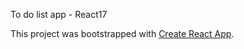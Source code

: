 To do list app - React17

This project was bootstrapped with [Create React App](https://github.com/facebook/create-react-app).